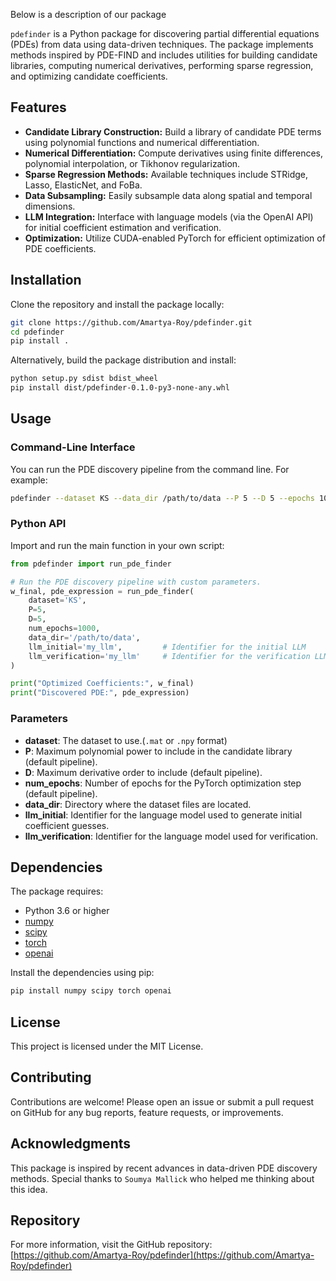 Below is a description of our package


`pdefinder` is a Python package for discovering partial differential equations (PDEs) from data using data-driven techniques. The package implements methods inspired by PDE-FIND and includes utilities for building candidate libraries, computing numerical derivatives, performing sparse regression, and optimizing candidate coefficients. 

## Features

- **Candidate Library Construction:** Build a library of candidate PDE terms using polynomial functions and numerical differentiation.
- **Numerical Differentiation:** Compute derivatives using finite differences, polynomial interpolation, or Tikhonov regularization.
- **Sparse Regression Methods:** Available techniques include STRidge, Lasso, ElasticNet, and FoBa.
- **Data Subsampling:** Easily subsample data along spatial and temporal dimensions.
- **LLM Integration:** Interface with language models (via the OpenAI API) for initial coefficient estimation and verification.
- **Optimization:** Utilize CUDA-enabled PyTorch for efficient optimization of PDE coefficients.

## Installation

Clone the repository and install the package locally:

```bash
git clone https://github.com/Amartya-Roy/pdefinder.git
cd pdefinder
pip install .
```

Alternatively, build the package distribution and install:

```bash
python setup.py sdist bdist_wheel
pip install dist/pdefinder-0.1.0-py3-none-any.whl
```

## Usage

### Command-Line Interface

You can run the PDE discovery pipeline from the command line. For example:

```bash
pdefinder --dataset KS --data_dir /path/to/data --P 5 --D 5 --epochs 1000
```

  
### Python API

Import and run the main function in your own script:

```python
from pdefinder import run_pde_finder

# Run the PDE discovery pipeline with custom parameters.
w_final, pde_expression = run_pde_finder(
    dataset='KS',
    P=5,
    D=5,
    num_epochs=1000,
    data_dir='/path/to/data',      
    llm_initial='my_llm',         # Identifier for the initial LLM
    llm_verification='my_llm'     # Identifier for the verification LLM
)

print("Optimized Coefficients:", w_final)
print("Discovered PDE:", pde_expression)
```

### Parameters

- **dataset**: The dataset to use.(`.mat` or `.npy` format)
- **P**: Maximum polynomial power to include in the candidate library (default pipeline).
- **D**: Maximum derivative order to include (default pipeline).
- **num_epochs**: Number of epochs for the PyTorch optimization step (default pipeline).
- **data_dir**: Directory where the dataset files are located.
- **llm_initial**: Identifier for the language model used to generate initial coefficient guesses.
- **llm_verification**: Identifier for the language model used for verification.

## Dependencies

The package requires:
- Python 3.6 or higher
- [numpy](https://numpy.org/)
- [scipy](https://www.scipy.org/)
- [torch](https://pytorch.org/)
- [openai](https://github.com/openai/openai-python)

Install the dependencies using pip:

```bash
pip install numpy scipy torch openai
```

## License

This project is licensed under the MIT License.

## Contributing

Contributions are welcome! Please open an issue or submit a pull request on GitHub for any bug reports, feature requests, or improvements.

## Acknowledgments

This package is inspired by recent advances in data-driven PDE discovery methods. Special thanks to `Soumya Mallick` who helped me thinking about this idea.

## Repository

For more information, visit the GitHub repository:  
[https://github.com/Amartya-Roy/pdefinder](https://github.com/Amartya-Roy/pdefinder)
```

